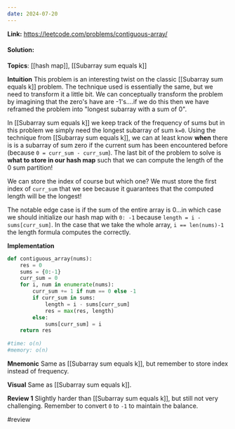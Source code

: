```yaml
---
date: 2024-07-20
---
```

**Link:** https://leetcode.com/problems/contiguous-array/
#### Solution:

**Topics**: [[hash map]], [[Subarray sum equals k]]

**Intuition**
This problem is an interesting twist on the classic [[Subarray sum equals k]] problem. The technique used is essentially the same, but we need to transform it a little bit. We can conceptually transform the problem by imagining that the zero's have are -1's....if we do this then we have reframed the problem into "longest subarray with a sum of 0". 

In [[Subarray sum equals k]] we keep track of the frequency of sums but in this problem we simply need the longest subarray of sum `k=0`. Using the technique from [[Subarray sum equals k]], we can at least know **when** there is is a subarray of sum zero if the current sum has been encountered before (because `0 = curr_sum - curr_sum`). The last bit of the problem to solve is **what to store in our hash map** such that we can compute the length of the 0 sum partition! 

We can store the index of course but which one? We must store the first index of `curr_sum` that we see because it guarantees that the computed length will be the longest!

The notable edge case is if the sum of the entire array is 0...in which case we should initialize our hash map with `0: -1` because `length = i - sums[curr_sum]`. In the case that we take the whole array, `i == len(nums)-1` the length formula computes the correctly. 

**Implementation**
```python
def contiguous_array(nums): 
	res = 0
	sums = {0:-1}
	curr_sum = 0
	for i, num in enumerate(nums):
		curr_sum += 1 if num == 0 else -1
		if curr_sum in sums:
			length = i - sums[curr_sum]
			res = max(res, length)
		else:
			sums[curr_sum] = i
	return res
			
#time: o(n)
#memory: o(n)
```

**Mnemonic**
Same as [[Subarray sum equals k]], but remember to store index instead of frequency.

**Visual** 
Same as [[Subarray sum equals k]].

**Review 1**
Slightly harder than [[Subarray sum equals k]], but still not very challenging. Remember to convert `0` to `-1` to maintain the balance. 

#review 


